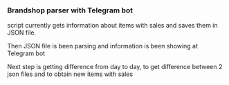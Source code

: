 ### Brandshop parser with Telegram bot


script currently gets information about items with sales and saves them in JSON file. 

Then JSON file is been parsing and information is been showing at Telegram bot

Next step is getting difference from day to day, to get difference between 2 json files and to obtain new items with sales

